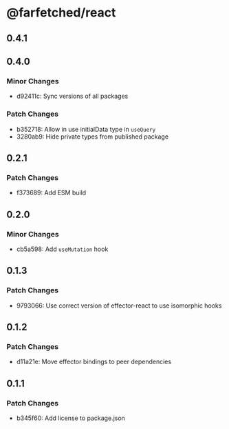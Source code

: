 # @farfetched/react

## 0.4.1

## 0.4.0

### Minor Changes

- d92411c: Sync versions of all packages

### Patch Changes

- b352718: Allow in use initialData type in `useQuery`
- 3280ab9: Hide private types from published package

## 0.2.1

### Patch Changes

- f373689: Add ESM build

## 0.2.0

### Minor Changes

- cb5a598: Add `useMutation` hook

## 0.1.3

### Patch Changes

- 9793066: Use correct version of effector-react to use isomorphic hooks

## 0.1.2

### Patch Changes

- d11a21e: Move effector bindings to peer dependencies

## 0.1.1

### Patch Changes

- b345f60: Add license to package.json
